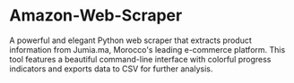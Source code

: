 # Amazon-Web-Scraper
A powerful and elegant Python web scraper that extracts product information from Jumia.ma, Morocco's leading e-commerce platform. This tool features a beautiful command-line interface with colorful progress indicators and exports data to CSV for further analysis.
